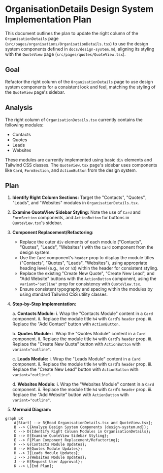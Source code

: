 # OrganisationDetails Design System Implementation Plan

This document outlines the plan to update the right column of the `OrganisationDetails` page (`src/pages/organisations/OrganisationDetails.tsx`) to use the design system components defined in `docs/design-system.md`, aligning its styling with the `QuoteView` page (`src/pages/quotes/QuoteView.tsx`).

## Goal

Refactor the right column of the `OrganisationDetails` page to use design system components for a consistent look and feel, matching the styling of the `QuoteView` page's sidebar.

## Analysis

The right column of `OrganisationDetails.tsx` currently contains the following modules:

*   Contacts
*   Quotes
*   Leads
*   Websites

These modules are currently implemented using basic `div` elements and Tailwind CSS classes. The `QuoteView.tsx` page's sidebar uses components like `Card`, `FormSection`, and `ActionButton` from the design system.

## Plan

1.  **Identify Right Column Sections:** Target the "Contacts", "Quotes", "Leads", and "Websites" modules in `OrganisationDetails.tsx`.

2.  **Examine QuoteView Sidebar Styling:** Note the use of `Card` and `FormSection` components, and `ActionButton` for buttons in `QuoteView.tsx`'s sidebar.

3.  **Component Replacement/Refactoring:**
    *   Replace the outer `div` elements of each module ("Contacts", "Quotes", "Leads", "Websites") with the `Card` component from the design system.
    *   Use the `Card` component's `header` prop to display the module titles ("Contacts", "Quotes", "Leads", "Websites"), using appropriate heading level (e.g., `h4` or `h3`) within the header for consistent styling.
    *   Replace the existing "Create New Quote", "Create New Lead", and "Add Website" buttons with the `ActionButton` component, using the `variant="outline"` prop for consistency with `QuoteView.tsx`.
    *   Ensure consistent typography and spacing within the modules by using standard Tailwind CSS utility classes.

4.  **Step-by-Step Implementation:**

    a.  **Contacts Module:**
        i.  Wrap the "Contacts Module" content in a `Card` component.
        ii. Replace the module title `h4` with `Card`'s `header` prop.
        iii. Replace the "Add Contact" button with `ActionButton`.

    b.  **Quotes Module:**
        i.  Wrap the "Quotes Module" content in a `Card` component.
        ii. Replace the module title `h4` with `Card`'s `header` prop.
        iii. Replace the "Create New Quote" button with `ActionButton` with `variant="outline"`.

    c.  **Leads Module:**
        i.  Wrap the "Leads Module" content in a `Card` component.
        ii. Replace the module title `h4` with `Card`'s `header` prop.
        iii. Replace the "Create New Lead" button with `ActionButton` with `variant="outline"`.

    d.  **Websites Module:**
        i.  Wrap the "Websites Module" content in a `Card` component.
        ii. Replace the module title `h4` with `Card`'s `header` prop.
        iii. Replace the "Add Website" button with `ActionButton` with `variant="outline"`.

5. **Mermaid Diagram:**

```mermaid
graph LR
    A[Start] --> B{Read OrganisationDetails.tsx and QuoteView.tsx};
    B --> C{Analyze Design System Components (design-system.md)};
    C --> D{Identify Right Column Modules in OrganisationDetails};
    D --> E{Examine QuoteView Sidebar Styling};
    E --> F{Plan Component Replacement/Refactoring};
    F --> G{Contacts Module Updates};
    G --> H{Quotes Module Updates};
    H --> I{Leads Module Updates};
    I --> J{Websites Module Updates};
    J --> K{Request User Approval};
    K --> L[End Plan];